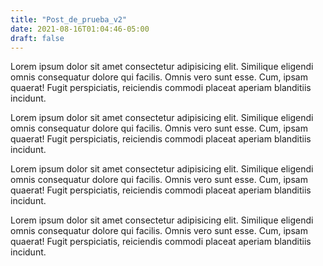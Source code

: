 ```yaml
---
title: "Post_de_prueba_v2"
date: 2021-08-16T01:04:46-05:00
draft: false
---
```

Lorem ipsum dolor sit amet consectetur adipisicing elit. Similique eligendi omnis consequatur dolore qui facilis. Omnis vero sunt esse. Cum, ipsam quaerat! Fugit perspiciatis, reiciendis commodi placeat aperiam blanditiis incidunt.

Lorem ipsum dolor sit amet consectetur adipisicing elit. Similique eligendi omnis consequatur dolore qui facilis. Omnis vero sunt esse. Cum, ipsam quaerat! Fugit perspiciatis, reiciendis commodi placeat aperiam blanditiis incidunt.

Lorem ipsum dolor sit amet consectetur adipisicing elit. Similique eligendi omnis consequatur dolore qui facilis. Omnis vero sunt esse. Cum, ipsam quaerat! Fugit perspiciatis, reiciendis commodi placeat aperiam blanditiis incidunt.

Lorem ipsum dolor sit amet consectetur adipisicing elit. Similique eligendi omnis consequatur dolore qui facilis. Omnis vero sunt esse. Cum, ipsam quaerat! Fugit perspiciatis, reiciendis commodi placeat aperiam blanditiis incidunt.

